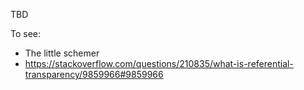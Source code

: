 TBD

To see:
- The little schemer
- https://stackoverflow.com/questions/210835/what-is-referential-transparency/9859966#9859966
